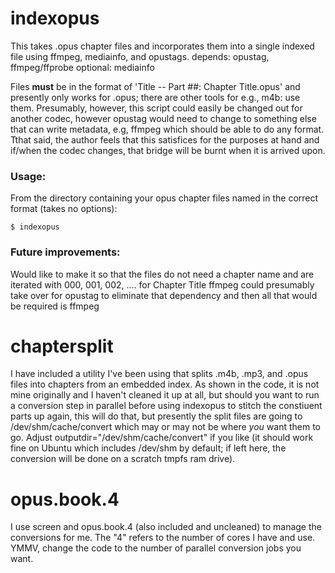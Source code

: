 # indexopus
This takes .opus chapter files and incorporates them into a single indexed file using ffmpeg, mediainfo, and opustags.
depends: opustag, ffmpeg/ffprobe
optional: mediainfo

Files **must** be in the format of 'Title -- Part ##: Chapter Title.opus' and presently only works for .opus; there are other tools for e.g., m4b: use them.
Presumably, however, this script could easily be changed out for another codec, however opustag would need to change to something else that can write metadata, e.g, ffmpeg which should be able to do any format.
Tthat said, the author feels that this satisfices for the purposes at hand and if/when the codec changes, that bridge will be burnt when it is arrived upon.

### Usage:
From the directory containing your opus chapter files named in the correct format (takes no options):

`$ indexopus` 

### Future improvements: 
Would like to make it so that the files do not need a chapter name and are iterated with 000, 001, 002, .... for Chapter Title
ffmpeg could presumably take over for opustag to eliminate that dependency and then all that would be required is ffmpeg
 
# chaptersplit
I have included a utility I've been using that splits .m4b, .mp3, and .opus files into chapters from an embedded index.  As shown in the code, it is not mine originally and I haven't cleaned it up at all, but should you want to run a conversion step in parallel before using indexopus to stitch the constiuent parts up again, this will do that, but presently the split files are going to /dev/shm/cache/convert which may or may not be where _you_ want them to go.  Adjust outputdir="/dev/shm/cache/convert" if you like (it should work fine on Ubuntu which includes /dev/shm by default; if left here, the conversion will be done on a scratch tmpfs ram drive).

# opus.book.4
I use screen and opus.book.4 (also included and uncleaned) to manage the conversions for me.  The "4" refers to the number of cores I have and use.  YMMV, change the code to the number of parallel conversion jobs you want.

